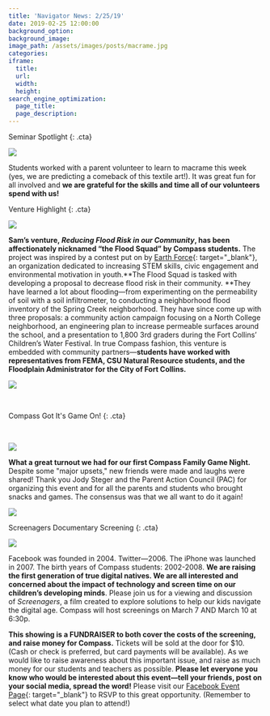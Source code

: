 ```yaml
---
title: 'Navigator News: 2/25/19'
date: 2019-02-25 12:00:00
background_option:
background_image:
image_path: /assets/images/posts/macrame.jpg
categories:
iframe:
  title:
  url:
  width:
  height:
search_engine_optimization:
  page_title:
  page_description:
---
```


Seminar Spotlight
{: .cta}

![](/assets/images/nn-macrame01.jpg)

Students worked with a parent volunteer to learn to macrame this week (yes, we are predicting a comeback of this textile art!). It was great fun for all involved and&nbsp;**we are grateful for the skills and time all of our volunteers spend with us!**

Venture Highlight
{: .cta}

![](/assets/images/unnamed-10.jpg)

**Sam’s venture,&nbsp;*Reducing Flood Risk in our Community*, has been affectionately nicknamed “the Flood Squad” by Compass students.**&nbsp;The project was inspired by a contest put on by&nbsp;[Earth Force](https://compassfortcollins.us14.list-manage.com/track/click?u=f92353bb4e553c0be87c16d55&amp;id=899b0d54bf&amp;e=46f52667a0){: target="_blank"}, an organization dedicated to increasing STEM skills, civic engagement and environmental motivation in youth.**The Flood Squad is tasked with developing a proposal to decrease flood risk in their community.&nbsp;**They have learned a lot about flooding—from experimenting on the permeability of soil with a soil infiltrometer, to conducting a neighborhood flood inventory of the Spring Creek neighborhood. They have since come up with three proposals: a community action campaign focusing on a North College neighborhood, an engineering plan to increase permeable surfaces around the school, and a presentation to 1,800 3rd graders during the Fort Collins’ Children’s Water Festival. In true Compass fashion, this venture is embedded with community partners—**students have worked with representatives from FEMA, CSU Natural Resource students, and the Floodplain Administrator for the City of Fort Collins.**

**![](/assets/images/unnamed-12.jpg)**

&nbsp;

Compass Got It's Game On!
{: .cta}

&nbsp;

![](/assets/images/unnamed-12.jpg)

**What a great turnout we had for our first Compass Family Game Night.** Despite some "major upsets," new friends were made and laughs were shared! Thank you Jody Steger and the Parent Action Council (PAC) for organizing this event and for all the parents and students who brought snacks and games. The consensus was that we all want to do it again!

![](/assets/images/nn-gamenightconnect4.jpg)

Screenagers Documentary Screening
{: .cta}

![](/assets/images/unnamed.png)

Facebook was founded in 2004. Twitter—2006. The iPhone was launched in 2007. The birth years of Compass students: 2002-2008.&nbsp;**We are raising the first generation of true digital natives. We are all interested and concerned about the impact of technology and screen time on our children’s developing minds**. Please join us for a viewing and discussion of&nbsp;*Screenagers*, a film created to explore solutions to help our kids navigate the digital age. Compass will host screenings on March 7 AND March 10 at 6:30p.

**This showing is a FUNDRAISER to both cover the costs of the screening, and raise money for Compass.**&nbsp;Tickets will be sold at the door for $10. (Cash or check is preferred, but card payments will be available). As we would like to raise awareness about this important issue, and raise as much money for our students and teachers as possible.&nbsp;**Please let everyone you know who would be interested about this event—tell your friends, post on your social media, spread the word!**&nbsp;Please visit our&nbsp;[Facebook Event Page](https://compassfortcollins.us14.list-manage.com/track/click?u=f92353bb4e553c0be87c16d55&amp;id=e858b39c91&amp;e=46f52667a0){: target="_blank"}&nbsp;to RSVP to this great opportunity. (Remember to select what date you plan to attend!)